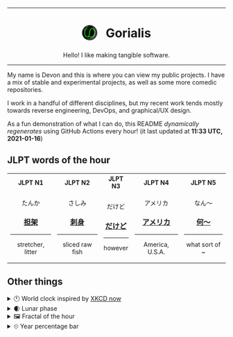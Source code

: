 ***

<h1 align="center">
<sub>
    <img src="readme/resources/avatar.png" height="36">
</sub>
&nbsp;
Gorialis
</h1>
<p align="center">
Hello! I like making tangible software.
</p>

***

My name is Devon and this is where you can view my public projects. I have a mix of stable and experimental projects, as well as some more comedic repositories.

I work in a handful of different disciplines, but my recent work tends mostly towards reverse engineering, DevOps, and graphical/UX design.

As a fun demonstration of what I can do, this README *dynamically regenerates* using GitHub Actions every hour! (it last updated at **11:33 UTC, 2021-01-16**)

<h2>JLPT words of the hour</h2>
<table>
    <tr>
        <th>JLPT N1</th>
        <th>JLPT N2</th>
        <th>JLPT N3</th>
        <th>JLPT N4</th>
        <th>JLPT N5</th>
    </tr>
    <tr>
        <td>
            <p align="center">たんか</p>
            <h3 align="center"><b><a href="https://jisho.org/search/%E6%8B%85%E6%9E%B6">担架</a></b></h3>
            <hr>
            <p align="center">stretcher,<wbr> litter</p>
        </td>
        <td>
            <p align="center">さしみ</p>
            <h3 align="center"><b><a href="https://jisho.org/search/%E5%88%BA%E8%BA%AB">刺身</a></b></h3>
            <hr>
            <p align="center">sliced raw fish</p>
        </td>
        <td>
            <p align="center">だけど</p>
            <h3 align="center"><b><a href="https://jisho.org/search/%E3%81%A0%E3%81%91%E3%81%A9">だけど</a></b></h3>
            <hr>
            <p align="center">however</p>
        </td>
        <td>
            <p align="center">アメリカ</p>
            <h3 align="center"><b><a href="https://jisho.org/search/%E3%82%A2%E3%83%A1%E3%83%AA%E3%82%AB">アメリカ</a></b></h3>
            <hr>
            <p align="center">America,<wbr> U.S.A.</p>
        </td>
        <td>
            <p align="center">なん～</p>
            <h3 align="center"><b><a href="https://jisho.org/search/%E4%BD%95%EF%BD%9E">何～</a></b></h3>
            <hr>
            <p align="center">what sort of ~</p>
        </td>
    </tr>
</table>

<h2>Other things</h2>
<details>
<summary>🕚  World clock inspired by <a href="https://xkcd.com/now">XKCD now</a></summary>

> <img src="generated/now.png" width="512">

</details>
<details>
<summary>🌒 Lunar phase</summary>

The moon is approximately 13.12% through its phase (Waxing Crescent).

</details>
<details>
<summary>&#x1f5bc; Fractal of the hour</summary>

> <img src="generated/fractal.png" width="512">

</details>
<details>
<summary>&#x23f2; Year percentage bar</summary>
<pre><code>2021 [▁▁▁▁▁▁▁▁▁▁▁▁▁▁▁▁▁▁▁▁] 4.24%</code></pre>
</details>
